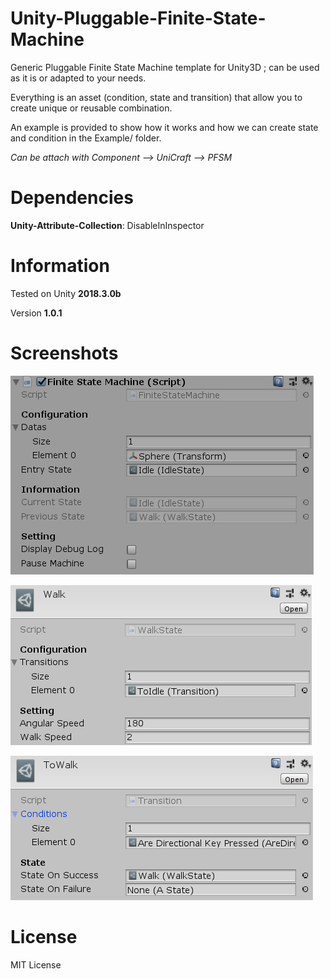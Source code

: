 # Unity-Pluggable-Finite-State-Machine

Generic Pluggable Finite State Machine template for Unity3D ;
can be used as it is or adapted to your needs.

Everything is an asset (condition, state and transition) that allow
you to create unique or reusable combination.

An example is provided to show how it works and how
we can create state and condition in the Example/ folder.

*Can be attach with Component --> UniCraft --> PFSM*

# Dependencies

**Unity-Attribute-Collection**: DisableInInspector

# Information

Tested on Unity **2018.3.0b**

Version **1.0.1**

# Screenshots

![PFSM-Preview](Resources/PFSM-Preview.PNG)

![State-Preview](Resources/State-Preview.PNG)

![Transition-Preview](Resources/Transition-Preview.PNG)

# License

MIT License